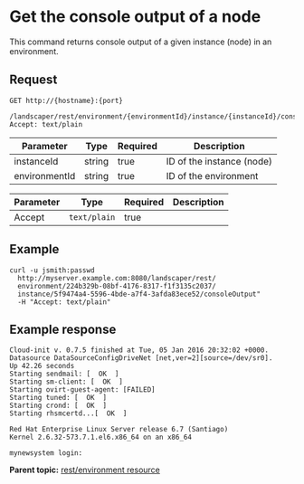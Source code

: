 # Get the console output of a node

This command returns console output of a given instance \(node\) in an environment.

## Request

```
GET http://{hostname}:{port}
  /landscaper/rest/environment/{environmentId}/instance/{instanceId}/consoleOutput
Accept: text/plain

```

|Parameter|Type|Required|Description|
|---------|----|--------|-----------|
|instanceId|string|true|ID of the instance \(node\)|
|environmentId|string|true|ID of the environment|

|Parameter|Type|Required|Description|
|---------|----|--------|-----------|
|Accept|`text/plain`|true| |

## Example

```
curl -u jsmith:passwd 
  http://myserver.example.com:8080/landscaper/rest/
  environment/224b329b-08bf-4176-8317-f1f3135c2037/
  instance/5f9474a4-5596-4bde-a7f4-3afda83ece52/consoleOutput" 
  -H "Accept: text/plain"
```

## Example response

```
Cloud-init v. 0.7.5 finished at Tue, 05 Jan 2016 20:32:02 +0000. 
Datasource DataSourceConfigDriveNet [net,ver=2][source=/dev/sr0].  
Up 42.26 seconds
Starting sendmail: [  OK  ]
Starting sm-client: [  OK  ]
Starting ovirt-guest-agent: [FAILED]
Starting tuned: [  OK  ]
Starting crond: [  OK  ]
Starting rhsmcertd...[  OK  ]

Red Hat Enterprise Linux Server release 6.7 (Santiago)
Kernel 2.6.32-573.7.1.el6.x86_64 on an x86_64

mynewsystem login:

```

**Parent topic:** [rest/environment resource](../../com.edt.api.doc/topics/rest_environment_.md)


